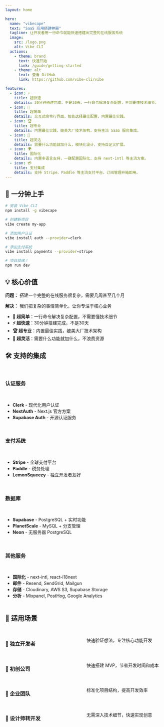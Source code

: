 ```yaml
---
layout: home

hero:
  name: "vibecape"
  text: "SaaS 应用搭建神器"
  tagline: 让开发者用一行命令就能快速搭建出完整的在线服务系统
  image:
    src: /logo.png
    alt: Vibe CLI
  actions:
    - theme: brand
      text: 快速开始
      link: /guide/getting-started
    - theme: alt
      text: 查看 GitHub
      link: https://github.com/vibe-cli/vibe

features:
  - icon: ⚡
    title: 超快速
    details: 30分钟搭建完成，不是30天。一行命令解决复杂配置，不需要懂技术细节。
  - icon: 🎯
    title: 超简单
    details: 交互式命令行界面，智能选择最佳配置，内置最佳实践。
  - icon: 🏆
    title: 超专业
    details: 内置最佳实践，媲美大厂技术架构，支持主流 SaaS 服务集成。
  - icon: 🔧
    title: 超灵活
    details: 需要什么功能就加什么，模块化设计，支持自定义扩展。
  - icon: 🌍
    title: 国际化
    details: 内置多语言支持，一键配置国际化，支持 next-intl 等主流方案。
  - icon: 💳
    title: 支付集成
    details: 支持 Stripe、Paddle 等主流支付平台，订阅管理开箱即用。
---
```


## 🚀 一分钟上手

```bash
# 安装 Vibe CLI
npm install -g vibecape

# 创建新项目
vibe create my-app

# 添加用户认证
vibe install auth --provider=clerk

# 添加支付系统
vibe install payments --provider=stripe

# 项目就绪！
npm run dev
```

## 💡 核心价值

**问题：** 搭建一个完整的在线服务很复杂，需要几周甚至几个月

**解决：** 我们把复杂的事情简单化，让你专注于核心业务

- **🎯 超简单**：一行命令解决复杂配置，不需要懂技术细节
- **⚡ 超快速**：30分钟搭建完成，不是30天
- **🏆 超专业**：内置最佳实践，媲美大厂技术架构
- **🔧 超灵活**：需要什么功能就加什么，不浪费资源

## 🛠️ 支持的集成

<div class="feature-grid">

### 认证服务
- **Clerk** - 现代化用户认证
- **NextAuth** - Next.js 官方方案
- **Supabase Auth** - 开源认证服务

### 支付系统
- **Stripe** - 全球支付平台
- **Paddle** - 税务处理
- **LemonSqueezy** - 独立开发者友好

### 数据库
- **Supabase** - PostgreSQL + 实时功能
- **PlanetScale** - MySQL + 分支管理
- **Neon** - 无服务器 PostgreSQL

### 其他服务
- **国际化** - next-intl, react-i18next
- **邮件** - Resend, SendGrid, Mailgun
- **存储** - Cloudinary, AWS S3, Supabase Storage
- **分析** - Mixpanel, PostHog, Google Analytics

</div>

## 🎯 适用场景

<div class="use-cases">

### 🚀 独立开发者
快速验证想法，专注核心功能开发

### 💼 初创公司
快速搭建 MVP，节省开发时间和成本

### 🏢 企业团队
标准化项目结构，提高开发效率

### 🎨 设计师转开发
无需深入技术细节，快速实现创意

</div>

<style>
.feature-grid {
  display: grid;
  grid-template-columns: repeat(auto-fit, minmax(250px, 1fr));
  gap: 1rem;
  margin: 2rem 0;
}

.feature-grid > div {
  padding: 1rem;
  border: 1px solid var(--vp-c-border);
  border-radius: 8px;
}

.use-cases {
  display: grid;
  grid-template-columns: repeat(auto-fit, minmax(200px, 1fr));
  gap: 1rem;
  margin: 2rem 0;
}

.use-cases > div {
  padding: 1.5rem;
  background: var(--vp-c-bg-soft);
  border-radius: 8px;
  text-align: center;
}
</style> 